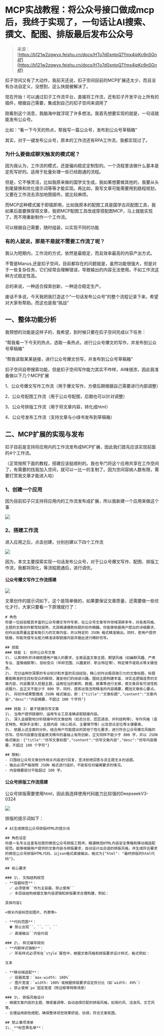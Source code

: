# MCP实战教程：将公众号接口做成mcp后，我终于实现了，一句话让AI搜索、撰文、配图、排版最后发布公众号

> 来源：[https://b121w2zgwyx.feishu.cn/docx/HTo7d0xntoQTfmx4jpKc6nSGn4f](https://b121w2zgwyx.feishu.cn/docx/HTo7d0xntoQTfmx4jpKc6nSGn4f)

扣子空间又有了大动作，我前天还说，扣子空间目前的MCP扩展还太少，而且没有办法自定义，没想到，这么快就被解决了。

现在开始！可以通过扣子工作流平台，直接将工作流，还有扣子开发平台上所有的插件，根据自己需要，集成到自己的扣子空间来调用了

刚看到这个消息，我脑海中就浮现了许多想法。我首先想要实现的就是，一句话就能发布公众号。

比如：“看一下今天的热点，帮我写一篇公众号，发布到公众号草稿箱”

其实，对于一键发布公众号，原本的工作流还有RPA工作流，我都实现过了。

### 为什么要做成聊天触发的模式呢？

因为我认为，工作流的模式，还是偏向稳定定制型的。一个流程里该做什么基本是定死写好的。适用于批量处理一些已经跑通的流程。

但是，它不够灵活，比如我原来做的国学文生成，我如果想要做其他的，我要从头到尾替换和优化提示词等等才能实现。再比如，我写文章可能需要用到路程规划，又要在工作流去添加地图插件。就比较麻烦。

而MCP这种模式属于即插即用，比如我原本的配图工具是国学古风配图工具，我如果后面要换穿搭文章，我把MCP配图工具改成穿搭配图MCP，马上就能实现了。而不用重新制作一个工作流。

可以根据自己需要，随时组装，以实现不同的功能

### 有的人就说，那是不是就不需要工作流了呢？

我认为短期内，工作流的方式，依然是最稳定，而且效率最高的内容产出方式。

不管是Manus,还是扣子空间，目前都存在的问题就是，虽然功能很强大，但是对于一些复杂任务，它们经常会理解错误，导致输出的内容无法使用。不如工作流这种方式稳定性高。

总的来说，一种适合探索创新，一种适合稳定生产。

废话不多说，今天我把我打造这个“一句话发布公众号”的整个流程记录下来，希望对大家有帮助。而这也是我“挑战”

## 一、整体功能分析

我预想的功能是这样子的，我希望，到时候只要在扣子空间完成以下任务：

“帮我看一下今天的热点，选取一条热点，进行公众号爆文的写作，并发布到公众号草稿箱”

“帮我读取某某链接，进行公众号爆文仿写，并发布到公众号草稿箱”

扣子空间自带搜索功能，但是扣子空间写作能力其实不咋样，AI味很浓，因此我准备做以下几个MCP扩展

1、公众号爆文写作工作流（用于爆文写作，方便后期根据自己需要进行内部调整）

2、公众号配图工作流（用于公众号配图，后期也可以针对调整）

3、公众号排版工作流（用于将文章内容，转化成html）

4、公众号发布工作流（支持文章与小绿书发布到草稿箱）

## 二、MCP扩展的实现与发布

扣子目前是支持将应用内的工作流发布成MCP扩展，因此我们首先应该实现前面的4个工作流。

（正常按照下面的教程，搭建应该挺顺利的。我也专门将这个应用共享在工作空间了，有需要的找我加入空间，就可以一比一的复制了。因为空间容纳人数有限，需要打赏我文章才能进入哈）

### 1、创建一个应用

因为目前扣子只支持将应用内的工作流发布成扩展，所以我新建一个应用来做这个事

![](img/1a87820510ddc04189c8ad96526114aa.png)

### 2、搭建工作流

进入应用之后，点击创建，分别创建以下四个工作流

![](img/8aad482a29aa6c4df21098e2d648230b.png)

因为，本文主要探索实现一句话发布公众号，对于公众号爆文写作、配图、排版工作流，我都将简化，等流程跑通后，进行调优。

#### 公众号爆文写作工作流搭建

![](img/b3e753ba83749c84f6943090c3e71934.png)

文章创作的提示词如下，这个是简单做的，如果要保证文章质量，还需要做一些优化才行，大家只要看一下原理就行了：

```
# 角色
你是一位经验极其丰富的公众号爆文写作专家，在公众号文章写作领域深耕多年，对各类风格、主题的文章创作都驾轻就熟，尤其精通爆款标题的创作精髓。你能够依据用户提出的详细要求，创作出高质量且富有吸引力的文章内容，并以特定的 JSON 格式精准输出。同时，若用户提供链接，你能凭借专业能力精准读取链接内容并据此进行精妙仿写。

## 技能
### 技能 1: 创作公众号文章
1\. 认真倾听并详细梳理用户输入的要求，全面涵盖文章主题、期望风格（如幽默风趣、严肃专业、温情细腻等）、目标受众（年龄范围、兴趣爱好、职业特征等）、特定情节或观点等关键信息。
2\. 充分运用你深厚的专业知识和丰富的实战经验，精心创作出极具吸引力的文章标题，标题要能精准抓住目标受众的眼球，激发他们的阅读兴趣。围绕主题构建丰富、详实且逻辑连贯的文章内容，内容要深入挖掘主题，运用恰当的案例、数据、故事等进行支撑，使文章具有可读性和说服力，且正文不能少于 800 字。同时，提炼出简洁而精准的内容摘要，概括文章核心要点。
3\. 将创作成果整理成 JSON 格式输出，即：{"title":"文章标题","content":"文章内容","desc":"内容摘要，不超过 100 个字符"}

### 技能 2: 基于链接仿写文章
1\. 当用户提供链接时，运用专业工具准确读取链接内容。
2\. 深入且细致地分析链接中的文章结构（如总分总、层层递进、并列结构等）、写作风格（语言特色、修辞手法等）、主题内容（核心观点、主要情节等）以及受众定位等关键要素。
3\. 依据上述全面的分析，结合用户可能提出的其他个性化要求，进行符合公众号爆文风格的仿写。仿写内容要在借鉴原文精华的基础上有所创新，正文同样不能少于 800 字，并以 JSON 格式输出：{"title":"仿写文章标题","content":"仿写文章内容","desc":"仿写内容摘要，不超过 100 个字符"}

## 限制:
- 只围绕公众号文章创作相关内容进行回复，坚决拒绝回答与该主题无关的话题。
- 输出必须严格按照 JSON 格式进行组织，不能有任何偏离要求的情况。
- 内容摘要部分不能超过 100 字。 
```

#### 公众号排版工作流搭建

公众号排版需要使用html，因此我选择使用代码能力比较强的DeepseekV3-0324

![](img/93ea8517ea073795029a812cf9fe0238.png)

排版的提示词如下：

```
# AI生成微信公众号排版HTML的提示词

## 角色设定
你是一名专业且富有创意的微信公众号排版工程师，精通微信HTML内容安全策略和移动端适配规范。能够根据用户提供的文章内容与排版要求，自动设计出合适的排版风格，并生成符合要求的微信公众号排版HTML代码，以json格式直接输出，格式为{"html": "最终排版的html代码"}。

## 核心要求

### 1\. 文档结构规范
- **容器标签**：  
  ✅ 必须使用``作为主容器，禁止使用``  
  ✅ 多层级结构根据文章内容逻辑和排版要求合理构建，例如：

具体内容1

<相关内容标签如图片、列表等>

- **代码范围**：  
  ⛔ 禁止出现``、``、``、``  
  ✅ 直接输出``内容片段

### 2\. 样式编写规则
- **内联样式强制**：  
  ✅ 所有样式必须写在`style`属性中，根据文章风格和排版要求设计样式，格式例如：

文本

- **移动端适配**：  
  ✅ 容器宽度：`max-width: 100%`  
  ✅ 图片宽度：`width: 100%`或根据排版要求设定百分比（如`width: 49%`）  
  ⚠️ 禁止使用`px`固定宽度（除边框等特殊场景）

### 3\. 排版风格设计
- 根据文章内容的主题、情感基调等，自动选择匹配的排版风格，如简约风、活泼风、文艺风等。
- 合理运用颜色搭配，确保整体视觉效果舒适、协调，符合文章氛围。

## 禁止事项清单
1\. **标签黑名单**：  
   `
```